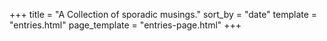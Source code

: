+++
title = "A Collection of sporadic musings."
sort_by = "date"
template = "entries.html"
page_template = "entries-page.html"
+++
